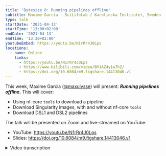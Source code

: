 ```yaml
---
title: 'Bytesize 8: Running pipelines offline'
subtitle: Maxime Garcia - SciLifeLab / Karolinska Institutet, Sweden
type: talk
startDate: '2021-04-13'
startTime: '13:00+02:00'
endDate: '2021-04-13'
endTime: '13:30+02:00'
youtubeEmbed: https://youtu.be/N1rRr4J0Lps
locations:
  - name: Online
    links:
      - https://youtu.be/N1rRr4J0Lps
      - https://www.bilibili.com/video/BV1AZ4y1w7hZ/
      - https://doi.org/10.6084/m9.figshare.14413046.v1
---
```


This week, Maxime Garcia ([@maxulysse](http://github.com/maxulysse/)) will present: _**Running pipelines offline.**_
This will cover:

- Using nf-core `tools` to download a pipeline
- Download Singularity images, with and without nf-core `tools`
- Download DSL1 and DSL2 pipelines

The talk will be presented on Zoom and live-streamed on YouTube:

- YouTube: <https://youtu.be/N1rRr4J0Lps>
- Slides: <https://doi.org/10.6084/m9.figshare.14413046.v1>

<details markdown="1"><summary>Video transcription</summary>

:::note
This transcript has been modified to make it reader-friendly
:::

[0:32](https://youtu.be/N1rRr4J0Lps?list=PL3xpfTVZLcNiSvvPWORbO32S1WDJqKp1e&t=32) Thank you, I will share my screen.

[0:40](https://youtu.be/N1rRr4J0Lps?list=PL3xpfTVZLcNiSvvPWORbO32S1WDJqKp1e&t=40) So hi, Maxime here. Today I’m going to talk to you about how to run a pipeline offline. I’m going to try to run two different pipelines.

[0:56](https://youtu.be/N1rRr4J0Lps?list=PL3xpfTVZLcNiSvvPWORbO32S1WDJqKp1e&t=56) So the plan is rather simple. First, we need to download the DSL1 pipeline, so we do that on `sarek`, the main container and an extra container because it’s `sarek`.

Then I’m going to download the DSL2 pipeline using `nf-core/tools` to get the container for all the modules, just in one command.

Then we need reference data, so I’m going to download AWS iGenomes.

Then I will download Nextflow as well.

Then I’m going to transfer all that to an offline machine and then run the pipeline.

I’ve done the downloading already, so I’m not doing it here. This is not a live demonstration.

[1:45](https://youtu.be/N1rRr4J0Lps?list=PL3xpfTVZLcNiSvvPWORbO32S1WDJqKp1e&t=105) So my set-up is loosely based on the system I am using.

In Sweden, we have this server, which is completely offline and we can send files to the server via a shared folder that we can connect to with `sftp`.

That’s what I will be doing now.

[2:11](https://youtu.be/N1rRr4J0Lps?list=PL3xpfTVZLcNiSvvPWORbO32S1WDJqKp1e&t=132) So first on the machine that can actually communicate with this offline machine (I am connecting to this machine) with the `ssh` command.

Then I’m going to install the latest version of nf-core/tools.

I’m using the `dev` branch, so that I have access to everything.

You can see I have installed version 1.14.dev0.

[2:43](https://youtu.be/N1rRr4J0Lps?list=PL3xpfTVZLcNiSvvPWORbO32S1WDJqKp1e&t=163) So now I’m downloading the DSL1 pipeline, so `sarek`.

I’m specifying a version, 2.7, so that’s the latest version, and I add the `-s` flag, which means that I also want nf-core/tools to download the `sarek` container.

[3:13](https://youtu.be/N1rRr4J0Lps?list=PL3xpfTVZLcNiSvvPWORbO32S1WDJqKp1e&t=193) So here we can see that `nf-core/tools` has found three containers, but it’s downloading just one.

Because the extra containers are specified in the `config` file, they are not recognised by `nf-core/tools` but this will be solved in DSL2.

[3:32](https://youtu.be/N1rRr4J0Lps?list=PL3xpfTVZLcNiSvvPWORbO32S1WDJqKp1e&t=212) So here I am using the simple Singularity command, so `singularity pull` to download the extra Singularity container.

So that’s fairly simple.

With this command, I can also download the offline Singularity container for the pipeline.

I could show that, but it’s the same command. It’s easy to split it and download the main one with `nf-core/tools` and download the extra one with `singularity pull`.

[4:14](https://youtu.be/N1rRr4J0Lps?list=PL3xpfTVZLcNiSvvPWORbO32S1WDJqKp1e&t=254) Downloading a DSL2 pipeline is simple too.

This slide shows how to download the `nf-core/rnaseq` pipeline.

We need to specify the release, which is 3.0.

I specify this with the `-s` flag that I want to download the Singularity image.

I have access to a very big machine.

I use `-p10`, which means that I will download 10 Singularity images at once (in parallel).

10 is a good number for an example although this machine would allow me to do more.

If you do that, you will see a progress bar, but this process takes a bit of time, so I’m not going to show that here.

[5:19](https://youtu.be/N1rRr4J0Lps?list=PL3xpfTVZLcNiSvvPWORbO32S1WDJqKp1e&t=319) I also use `--compress none` because I don’t want the final folder to be compressed because with that many containers (29 here), it will take a long time to compress them all.

Besides, I won’t really save much space.

I think it’s good to compress if you just have the script, but if you have you have dozens of containers, I don’t think it’s worth the effort.

[6:12](https://youtu.be/N1rRr4J0Lps?list=PL3xpfTVZLcNiSvvPWORbO32S1WDJqKp1e&t=372) Then let’s try and download the rest.

So first I want to download Nextflow.

If you look at the Nextflow release, you have the Nextflow download URL with the name of the release, and then `-all`.

If you don’t know this one directly, you don’t need internet access for Nextflow, which is very useful in our case.

In my case, I have access to Nextflow through the cluster I work with, but in this current fictional case I don’t, so I’m going to download Nextflow myself.

In real life I also have access to the AWS iGenomes set up, but again, let’s assume it’s not set up.

So I need to download it first so that I have it on my machine as well.

So I’m using the simple `aws s3` command to download everything from the s3 folder.

[7:31](https://youtu.be/N1rRr4J0Lps?list=PL3xpfTVZLcNiSvvPWORbO32S1WDJqKp1e&t=451) Here I’m downloading the GRCh folder for sarek and nf-core/rnaseq.

We have two different versions because for `sarek`, I’m using the GATK bundle.

[7:50](https://youtu.be/N1rRr4J0Lps?list=PL3xpfTVZLcNiSvvPWORbO32S1WDJqKp1e&t=470) And then I connect to my offline server using `sftp`, and then the simple `sftp` command.

So I can use `-l -ls` to look at all the files I have in local, and then I use `put` to move the file from the local server to the distant server.

I move the whole folder using `put -r`.

That transfers all the files.

Then you need to connect to your offline server.

Now this is not strictly offline, but what I mean is that it’s a server with an open port and through which you can’t connect to anything else.

On this offline server, I move my file around. For example I put the Nextflow -all in bin, I make a symbolic link for that and I also put my pipeline in my own directory, so I know where they are.

But that’s more or less easy to do.

[9:26](https://youtu.be/N1rRr4J0Lps?list=PL3xpfTVZLcNiSvvPWORbO32S1WDJqKp1e&t=566) Then it’s fairly simple to run the pipeline.

So here I’m going to show what you can do if you don’t really use a profile.

So I’m specifying the Singularity cache directory with `$NXF_SINGULARITY_CACHEDIR`.

So you can do that, but I think it’s better if you specify the cache in the config file.

[10:27](https://youtu.be/N1rRr4J0Lps?list=PL3xpfTVZLcNiSvvPWORbO32S1WDJqKp1e&t=627) So the first example will be how to run the pipeline without specifying much in the profile, and the second example is running the rnaseq pipeline.

I suppose that everything has been specified in the offline profile.

[10:46](https://youtu.be/N1rRr4J0Lps?list=PL3xpfTVZLcNiSvvPWORbO32S1WDJqKp1e&t=646) That’s all actually.

So here are some tips.

If you have a different set up, for example if you have access to a head node that is online and the others are offline, you can set up `$NXF_SINGULARITY_CACHEDIR` to specify a central cache for container downloads.

The latest version of nf-core/tools is quite smart, and won’t download the same container more than once.

Then use parallel for faster downloads, and `--compress none` because it’s much simpler not to compress big folders.

[12:05](https://youtu.be/N1rRr4J0Lps?list=PL3xpfTVZLcNiSvvPWORbO32S1WDJqKp1e&t=725) Apart from that, my main tips are read the docs, try things out, and don’t hesitate to ask questions.

> **Conversation after comment from Phil**

[13:44](https://youtu.be/N1rRr4J0Lps?list=PL3xpfTVZLcNiSvvPWORbO32S1WDJqKp1e&t=824) Just at the end of your slides Maxime, you mentioned that you needed to set the config base parameter, is that right?

Yes.

OK, that used to be the case, but that’s not true anymore.

Ah yes, I used that because it was in the `README`.

We need to update that then, sorry.

So if you use `nf-core/download`, it will create the directory with three sub-directories i.e. the workflow, the singularity images if you use `-s`, and the config.

The pipeline files are actually edited so that they know where everything is.

So you don’t need to do anything.

You just do `nextflow run` in the workflow directory and it will know where the config profiles are automatically.

OK, that’s good. No I noticed that there was this kind of architecture, but read the `README` and I’ve been doing that so that’s why I thought that that was how it still worked.

I’m glad to know that it’s now possible.

Sorry, we just need to update the docs in that case.

Ah no problem, now we know.

Thanks.

</details>
